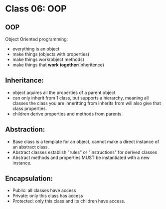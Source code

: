 # Class 06: OOP

## OOP
Object Oriented programming:
- everything is an object
- make things (objects with properties)
- make things work(object methods)
- make things that **work together**(inheritence)

## Inheritance: 
- object aquires all the properties of a parent object
- can only inherit from 1 class, but supports a hierarchy, meaning all classes the class you are ihneritting from inherits from will also give that class properties.
- children derive properties and methods from parents.

## Abstraction:
- Base class is a template for an object, cannot make a direct instance of an abstract class. 
- Abstract classes establish "rules" or "instructions" for derived classes
- Abstract methods and properties MUST be instantiated with a new instance.

## Encapsulation:
- Public: all classes have access
- Private: only this class has access
- Protected: only this class and its children have access.